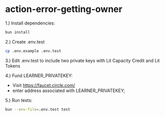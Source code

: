 # action-error-getting-owner

1.) Install dependencies:

```bash
bun install
```
2.) Create .env.test
```bash 
cp .env.example .env.test
```
3.) Edit .env.test to include two private keys with Lit Capacity Credit and Lit Tokens

4.) Fund LEARNER_PRIVATEKEY: 
  - Visit https://faucet.circle.com/  
  - enter address associated with LEARNER_PRIVATEKEY;

5.) Run tests:

```bash
bun --env-file=.env.test test 
```

